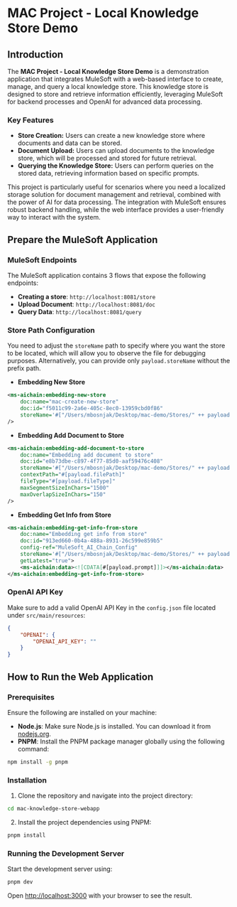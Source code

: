 # MAC Project - Local Knowledge Store Demo

## Introduction

The **MAC Project - Local Knowledge Store Demo** is a demonstration application that integrates MuleSoft with a web-based interface to create, manage, and query a local knowledge store. This knowledge store is designed to store and retrieve information efficiently, leveraging MuleSoft for backend processes and OpenAI for advanced data processing.

### Key Features

- **Store Creation:** Users can create a new knowledge store where documents and data can be stored.
- **Document Upload:** Users can upload documents to the knowledge store, which will be processed and stored for future retrieval.
- **Querying the Knowledge Store:** Users can perform queries on the stored data, retrieving information based on specific prompts.

This project is particularly useful for scenarios where you need a localized storage solution for document management and retrieval, combined with the power of AI for data processing. The integration with MuleSoft ensures robust backend handling, while the web interface provides a user-friendly way to interact with the system.

## Prepare the MuleSoft Application

### MuleSoft Endpoints

The MuleSoft application contains 3 flows that expose the following endpoints:

- **Creating a store**: `http://localhost:8081/store`
- **Upload Document**: `http://localhost:8081/doc`
- **Query Data**: `http://localhost:8081/query`

### Store Path Configuration

You need to adjust the `storeName` path to specify where you want the store to be located, which will allow you to observe the file for debugging purposes. Alternatively, you can provide only `payload.storeName` without the prefix path.

- **Embedding New Store**

```xml
<ms-aichain:embedding-new-store
    doc:name="mac-create-new-store"
    doc:id="f5011c99-2a6e-405c-8ec0-13959cbd0f86"
    storeName='#["/Users/mbosnjak/Desktop/mac-demo/Stores/" ++ payload.storeName]' 
/>
```

- **Embedding Add Document to Store**

```xml
<ms-aichain:embedding-add-document-to-store
    doc:name="Embedding add document to store"
    doc:id="e8b73dbe-c897-4f77-85d0-aaf59476c408"
    storeName='#["/Users/mbosnjak/Desktop/mac-demo/Stores/" ++ payload.storeName]'
    contextPath="#[payload.filePath]" 
    fileType="#[payload.fileType]"
    maxSegmentSizeInChars="1500" 
    maxOverlapSizeInChars="150" 
/>
```

- **Embedding Get Info from Store**

```xml
<ms-aichain:embedding-get-info-from-store
    doc:name="Embedding get info from store"
    doc:id="913ed660-0b4a-488a-8931-26c599e859b5"
    config-ref="MuleSoft_AI_Chain_Config"
    storeName='#["/Users/mbosnjak/Desktop/mac-demo/Stores/" ++ payload.storeName]'
    getLatest="true">
    <ms-aichain:data><![CDATA[#[payload.prompt]]]></ms-aichain:data>
</ms-aichain:embedding-get-info-from-store>
```

### OpenAI API Key

Make sure to add a valid OpenAI API Key in the `config.json` file located under `src/main/resources`:

```json
{
    "OPENAI": {
        "OPENAI_API_KEY": ""
    }
}
```

## How to Run the Web Application

### Prerequisites

Ensure the following are installed on your machine:

- **Node.js**: Make sure Node.js is installed. You can download it from [nodejs.org](https://nodejs.org/).
- **PNPM**: Install the PNPM package manager globally using the following command:

```bash
npm install -g pnpm
```

### Installation

1. Clone the repository and navigate into the project directory:

```bash
cd mac-knowledge-store-webapp
```

2. Install the project dependencies using PNPM:

```bash
pnpm install
```

### Running the Development Server

Start the development server using:

```bash
pnpm dev
```

Open [http://localhost:3000](http://localhost:3000) with your browser to see the result.